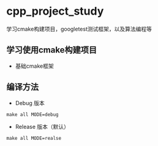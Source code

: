 # cpp_project_study
学习cmake构建项目，googletest测试框架，以及算法编程等

## 学习使用cmake构建项目
* 基础cmake框架

## 编译方法
* Debug 版本
```shell
make all MODE=debug
```
* Release 版本（默认）
```shell
make all MODE=realse
```

